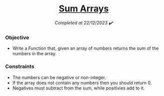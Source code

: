 <h1 align="center">
  <a href="https://www.codewars.com/kata/53dc54212259ed3d4f00071c/python">Sum Arrays</a>
</h1>

<p align="center">
  <i align="center">Completed at 22/12/2023 ✔️</i>
</p>

### Objective

- Write a Function that, given an array of numbers returns the sum of the numbers in the array.

### Constraints

- The numbers can be negative or non-integer.
- If the array does not contain any numbers then you should return 0.
- Negatives must subtract from the sum, while positivies add to it.
